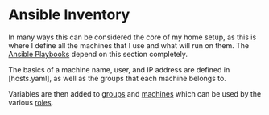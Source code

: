 # Ansible Inventory

In many ways this can be considered the core of my home setup, as this is where I define all the machines that I use and what will run on them. The [Ansible Playbooks](../playbooks) depend on this section completely.

The basics of a machine name, user, and IP address are defined in [hosts.yaml], as well as the groups that each machine belongs to.

Variables are then added to [groups](group_vars) and [machines](host_vars) which can be used by the various [roles](../roles).

